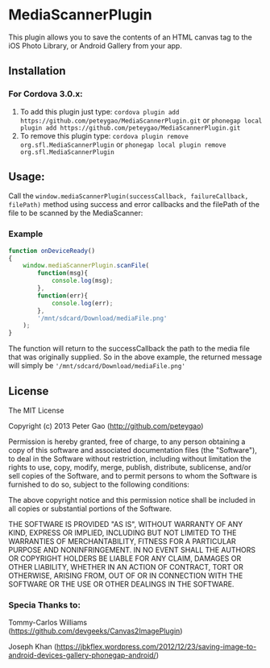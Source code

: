 MediaScannerPlugin
============

This plugin allows you to save the contents of an HTML canvas tag to the iOS Photo Library, or Android Gallery from your app.

Installation
------------

### For Cordova 3.0.x:

1. To add this plugin just type: `cordova plugin add https://github.com/peteygao/MediaScannerPlugin.git` or `phonegap local plugin add https://github.com/peteygao/MediaScannerPlugin.git`
2. To remove this plugin type: `cordova plugin remove org.sfl.MediaScannerPlugin` or `phonegap local plugin remove org.sfl.MediaScannerPlugin`


Usage:
------

Call the `window.mediaScannerPlugin(successCallback, failureCallback, filePath)` method using success and error callbacks and the filePath of the file to be scanned by the MediaScanner:

### Example
```javascript
function onDeviceReady()
{
	window.mediaScannerPlugin.scanFile(
        function(msg){
            console.log(msg);
        },
        function(err){
            console.log(err);
        },
        '/mnt/sdcard/Download/mediaFile.png'
    );
}
```

The function will return to the successCallback the path to the media file that was originally supplied. So in the above example, the returned message will simply be `'/mnt/sdcard/Download/mediaFile.png'`

## License

The MIT License

Copyright (c) 2013 Peter Gao (http://github.com/peteygao)

Permission is hereby granted, free of charge, to any person obtaining a copy of this software and associated documentation files (the "Software"), to deal in the Software without restriction, including without limitation the rights to use, copy, modify, merge, publish, distribute, sublicense, and/or sell copies of the Software, and to permit persons to whom the Software is furnished to do so, subject to the following conditions:

The above copyright notice and this permission notice shall be included in all copies or substantial portions of the Software.

THE SOFTWARE IS PROVIDED "AS IS", WITHOUT WARRANTY OF ANY KIND, EXPRESS OR IMPLIED, INCLUDING BUT NOT LIMITED TO THE WARRANTIES OF MERCHANTABILITY, FITNESS FOR A PARTICULAR PURPOSE AND NONINFRINGEMENT. IN NO EVENT SHALL THE AUTHORS OR COPYRIGHT HOLDERS BE LIABLE FOR ANY CLAIM, DAMAGES OR OTHER LIABILITY, WHETHER IN AN ACTION OF CONTRACT, TORT OR OTHERWISE, ARISING FROM, OUT OF OR IN CONNECTION WITH THE SOFTWARE OR THE USE OR OTHER DEALINGS IN THE SOFTWARE.

### Specia Thanks to:
Tommy-Carlos Williams (https://github.com/devgeeks/Canvas2ImagePlugin)

Joseph Khan (https://jbkflex.wordpress.com/2012/12/23/saving-image-to-android-devices-gallery-phonegap-android/)
